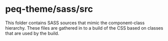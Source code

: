 # peq-theme/sass/src

This folder contains SASS sources that mimic the component-class hierarchy. These files
are gathered in to a build of the CSS based on classes that are used by the build.
